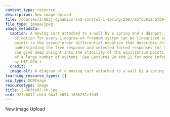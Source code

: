 ```yaml
---
content_type: resource
description: New image Upload
file: /courses/2-003j-dynamics-and-control-i-spring-2007/92fc6812cbfd94a7e0541608251c39d3_2-003js07-th.jpg
file_type: image/jpeg
image_metadata:
  caption: A moving cart attached to a wall by a spring and a dashpot. The equations
    of motion for every 1-degree-of-freedom system can be linearized around the equilibrium
    points to the second order differential equation that describes this system. Thus,
    understanding the free response and selected forced responses for this system
    can give deep insight into the stability of the equilibrium points and the behavior
    of a large number of systems. See Lectures 20 and 21 for more information. (Image
    by MIT OCW.)
  credit: ''
  image-alt: A diagram of a moving cart attached to a wall by a spring and a dashpot.
learning_resource_types: []
ocw_type: OCWImage
resourcetype: Image
title: 2-003js07-th.jpg
uid: 92fc6812-cbfd-94a7-e054-1608251c39d3
---
```

New image Upload

